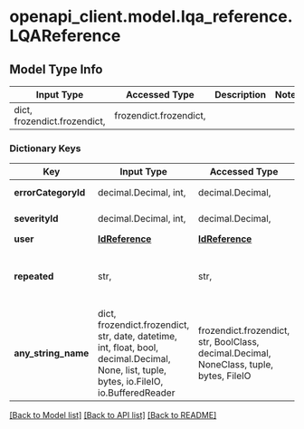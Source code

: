 # openapi_client.model.lqa_reference.LQAReference

## Model Type Info
Input Type | Accessed Type | Description | Notes
------------ | ------------- | ------------- | -------------
dict, frozendict.frozendict,  | frozendict.frozendict,  |  | 

### Dictionary Keys
Key | Input Type | Accessed Type | Description | Notes
------------ | ------------- | ------------- | ------------- | -------------
**errorCategoryId** | decimal.Decimal, int,  | decimal.Decimal,  |  | value must be a 32 bit integer
**severityId** | decimal.Decimal, int,  | decimal.Decimal,  |  | value must be a 32 bit integer
**user** | [**IdReference**](IdReference.md) | [**IdReference**](IdReference.md) |  | [optional] 
**repeated** | str,  | str,  | Default: &#x60;NOT_REPEATED&#x60; | [optional] must be one of ["REPEATED", "NOT_REPEATED", ] 
**any_string_name** | dict, frozendict.frozendict, str, date, datetime, int, float, bool, decimal.Decimal, None, list, tuple, bytes, io.FileIO, io.BufferedReader | frozendict.frozendict, str, BoolClass, decimal.Decimal, NoneClass, tuple, bytes, FileIO | any string name can be used but the value must be the correct type | [optional]

[[Back to Model list]](../../README.md#documentation-for-models) [[Back to API list]](../../README.md#documentation-for-api-endpoints) [[Back to README]](../../README.md)

